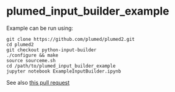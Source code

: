 # plumed_input_builder_example

Example can be run using:
```
git clone https://github.com/plumed/plumed2.git
cd plumed2
git checkout python-input-builder
./configure && make
source sourceme.sh
cd /path/to/plumed_input_builder_example
jupyter notebook ExampleInputBuilder.ipynb
```

See also [this pull request](https://github.com/plumed/plumed2/pull/611)
